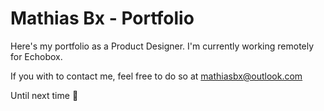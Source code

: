 # Mathias Bx - Portfolio

Here's my portfolio as a Product Designer. I'm currently working remotely for Echobox.

If you with to contact me, feel free to do so at mathiasbx@outlook.com

Until next time 👋 
